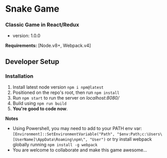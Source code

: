 # Snake Game
### Classic Game in React/Redux

- version: 1.0.0

**Requirements:**
[Node.v8+, Webpack.v4]

## Developer Setup

### Installation
1. Install latest node version `npm i npm@latest`
2. Positioned on the repo's root, then run `npm install`
4. Run `npm start` to run the server on  *localhost:8080/*
5. Build using `npm run build`
6. **You're good to code now**.

**Notes**
- Using Powershell, you may need to add to your PATH env var:
`[Environment]::SetEnvironmentVariable("Path", "$env:Path;c:\Users\[UserName]\AppData\Roaming\npm\", "User")`
or try install webpack globally running `npm install -g webpack`
- You are welcome to collaborate and make this game awesome...
